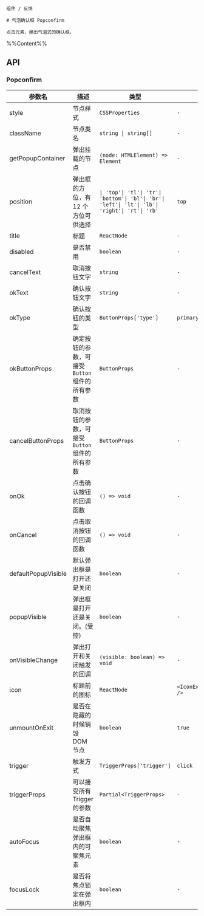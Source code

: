 `````
组件 / 反馈

# 气泡确认框 Popconfirm

点击元素，弹出气泡式的确认框。
`````

%%Content%%

## API

### Popconfirm

|参数名|描述|类型|默认值|版本|
|---|---|---|---|---|
|style|节点样式|`CSSProperties`|`-`|-|
|className|节点类名|`string \| string[]`|`-`|-|
|getPopupContainer|弹出挂载的节点|`(node: HTMLElement) => Element`|`-`|-|
|position|弹出框的方位，有 12 个方位可供选择|`\| 'top'\| 'tl'\| 'tr'\| 'bottom'\| 'bl'\| 'br'\| 'left'\| 'lt'\| 'lb'\| 'right'\| 'rt'\| 'rb'`|`top`|-|
|title|标题|`ReactNode`|`-`|-|
|disabled|是否禁用|`boolean`|`-`|2.11.0|
|cancelText|取消按钮文字|`string`|`-`|-|
|okText|确认按钮文字|`string`|`-`|-|
|okType|确认按钮的类型|`ButtonProps['type']`|`primary`|-|
|okButtonProps|确定按钮的参数，可接受 `Button` 组件的所有参数|`ButtonProps`|`-`|-|
|cancelButtonProps|取消按钮的参数，可接受 `Button` 组件的所有参数|`ButtonProps`|`-`|-|
|onOk|点击确认按钮的回调函数|`() => void`|`-`|-|
|onCancel|点击取消按钮的回调函数|`() => void`|`-`|-|
|defaultPopupVisible|默认弹出框是打开还是关闭|`boolean`|`-`|-|
|popupVisible|弹出框是打开还是关闭。(受控)|`boolean`|`-`|-|
|onVisibleChange|弹出打开和关闭触发的回调|`(visible: boolean) => void`|`-`|-|
|icon|标题前的图标|`ReactNode`|`<IconExclamationCircleFill />`|-|
|unmountOnExit|是否在隐藏的时候销毁 DOM 节点|`boolean`|`true`|-|
|trigger|触发方式|`TriggerProps['trigger']`|`click`|-|
|triggerProps|可以接受所有 Trigger 的参数|`Partial<TriggerProps>`|`-`|-|
|autoFocus|是否自动聚焦弹出框内的可聚焦元素|`boolean`|`-`|-|
|focusLock|是否将焦点锁定在弹出框内|`boolean`|`-`|-|
